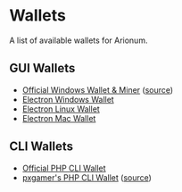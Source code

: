 # Wallets

A list of available wallets for Arionum.

## GUI Wallets

- [Official Windows Wallet & Miner](https://www.arionum.com/LightArionumD) ([source](https://github.com/arionum/lightWalletGUI))
- [Electron Windows Wallet](https://www.arionum.com/electron/app-win32-x64.zip)
- [Electron Linux Wallet](https://www.arionum.com/electron/app-linux-x64.zip)
- [Electron Mac Wallet](https://www.arionum.com/electron/app-darwin-x64.zip)

## CLI Wallets

- [Official PHP CLI Wallet](https://github.com/arionum/lightWalletCLI)
- [pxgamer's PHP CLI Wallet](https://github.com/pxgamer/arionum-cli/releases/latest) ([source](https://github.com/pxgamer/arionum-cli))
